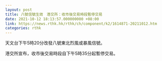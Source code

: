 ```yaml
---
layout: post
title: 八號信號生效　港交所：收市後交易時段暫停交易
date: 2021-10-12 18:13:57.000000000 +08:00
link: https://news.rthk.hk/rthk/ch/component/k2/1614871-20211012.htm
categories: rthk
---
```


天文台下午5時20分改發八號東北烈風或暴風信號。

港交所宣布，收市後交易時段自下午5時35分起暫停交易。
